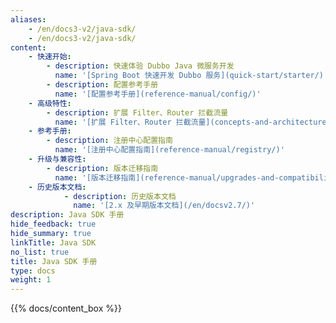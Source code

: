 ```yaml
---
aliases:
    - /en/docs3-v2/java-sdk/
    - /en/docs3-v2/java-sdk/
content:
    - 快速开始:
        - description: 快速体验 Dubbo Java 微服务开发
          name: '[Spring Boot 快速开发 Dubbo 服务](quick-start/starter/)'
        - description: 配置参考手册
          name: '[配置参考手册](reference-manual/config/)'
    - 高级特性:
        - description: 扩展 Filter、Router 拦截流量
          name: '[扩展 Filter、Router 拦截流量](concepts-and-architecture/service-invocation/)'
    - 参考手册:
        - description: 注册中心配置指南
          name: '[注册中心配置指南](reference-manual/registry/)'
    - 升级与兼容性:
        - description: 版本迁移指南
          name: '[版本迁移指南](reference-manual/upgrades-and-compatibility/)'
    - 历史版本文档:
            - description: 历史版本文档
              name: '[2.x 及早期版本文档](/en/docsv2.7/)'
description: Java SDK 手册
hide_feedback: true
hide_summary: true
linkTitle: Java SDK
no_list: true
title: Java SDK 手册
type: docs
weight: 1
---
```



{{% docs/content_box %}}
